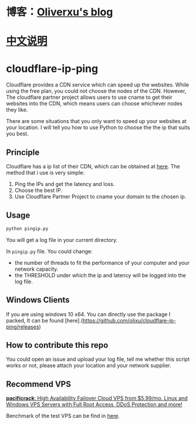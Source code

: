 # 博客：[Oliverxu's blog ](https://blog.oliverxu.cn)


# [中文说明](zh_cn.md)

# cloudflare-ip-ping
Cloudflare provides a CDN service which can speed up the websites. While using the free plan, you could not choose the nodes of the CDN. However, The cloudflare partner project allows users to use cname to get their websites into the CDN, which means users can choose whichever nodes they like.

There are some situations that you only want to speed up your websites at your location. I will tell you how to use Python to choose the the ip that suits you best.

## Principle
Cloudflare has a ip list of their CDN, which can be obtained at [here](https://www.cloudflare.com/ips/). The method that i use is very simple:

1. Ping the IPs and get the latency and loss. 
2. Choose the best IP.
3. Use Cloudflare Partner Project to cname your domain to the chosen ip.

## Usage

```bash 
python pingip.py
```

You will get a log file in your current directory.

In `pingip.py` file. You could change:

 - the number of threads to fit the performance of your computer and your network capacity.
 - the THRESHOLD under which the ip and latency will be logged into the log file.

## Windows Clients
If you are using windows 10 x64. You can directly use the package I packed, It can be found [here].(https://github.com/olixu/cloudflare-ip-ping/releases)

 ## How to contribute this repo
 You could open an issue and upload your log file, tell me whether this script works or not, please attach your location and your network supplier.

 ## Recommend VPS
[**pacificrack**: High Availability Failover Cloud VPS from $5.99/mo. Linux and Windows VPS Servers with Full Root Access, DDoS Protection and more!](https://pacificrack.com/portal/aff.php?aff=1906)

Benchmark of the test VPS can be find in [here](https://paste.ubuntu.com/p/vqWBcvGvQT/).
